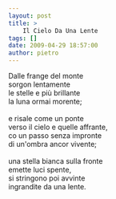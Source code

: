 ```yaml
---
layout: post
title: >
    Il Cielo Da Una Lente
tags: []
date: 2009-04-29 18:57:00
author: pietro
---
```

Dalle frange del monte<br/>sorgon lentamente<br/>le stelle e più brillante<br/>la luna ormai morente;<br/><br/>e risale come un ponte<br/>verso il cielo e quelle affrante,<br/>co un passo senza impronte<br/>di un'ombra ancor vivente;<br/><br/>una stella bianca sulla fronte<br/>emette luci spente,<br/>si stringono poi avvinte<br/>ingrandite da una lente.
